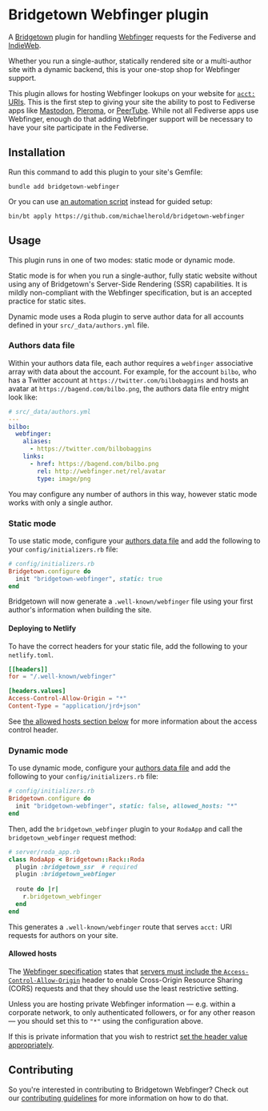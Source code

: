 # Bridgetown Webfinger plugin

A [Bridgetown][1] plugin for handling [Webfinger][2] requests for the Fediverse and [IndieWeb][3].

Whether you run a single-author, statically rendered site or a multi-author site with a dynamic backend, this is your one-stop shop for Webfinger support.

This plugin allows for hosting Webfinger lookups on your website for [`acct:` URIs][4]. This is the first step to giving your site the ability to post to Fediverse apps like [Mastodon][5], [Pleroma][6], or [PeerTube][7]. While not all Fediverse apps use Webfinger, enough do that adding Webfinger support will be necessary to have your site participate in the Fediverse.

[1]: https://www.bridgetownrb.com
[2]: https://webfinger.net/
[3]: https://indieweb.org/
[4]: https://datatracker.ietf.org/doc/html/rfc7565
[5]: https://joinmastodon.org/
[6]: https://pleroma.social/
[7]: https://joinpeertube.org/

## Installation

Run this command to add this plugin to your site's Gemfile:

    bundle add bridgetown-webfinger

Or you can use [an automation script][8] instead for guided setup:

    bin/bt apply https://github.com/michaelherold/bridgetown-webfinger

[8]: https://www.bridgetownrb.com/docs/automations

## Usage

This plugin runs in one of two modes: static mode or dynamic mode.

Static mode is for when you run a single-author, fully static website without using any of Bridgetown's Server-Side Rendering (SSR) capabilities. It is mildly non-compliant with the Webfinger specification, but is an accepted practice for static sites.

Dynamic mode uses a Roda plugin to serve author data for all accounts defined in your `src/_data/authors.yml` file.

### Authors data file

Within your authors data file, each author requires a `webfinger` associative array with data about the account. For example, for the account `bilbo`, who has a Twitter account at `https://twitter.com/bilbobaggins` and hosts an avatar at `https://bagend.com/bilbo.png`, the authors data file entry might look like:

```yaml
# src/_data/authors.yml
---
bilbo:
  webfinger:
    aliases:
      - https://twitter.com/bilbobaggins
    links:
      - href: https://bagend.com/bilbo.png
        rel: http://webfinger.net/rel/avatar
        type: image/png
```

You may configure any number of authors in this way, however static mode works with only a single author.

### Static mode

To use static mode, configure your [authors data file](#authors-data-file) and add the following to your `config/initializers.rb` file:

```ruby
# config/initializers.rb
Bridgetown.configure do
  init "bridgetown-webfinger", static: true
end
```

Bridgetown will now generate a `.well-known/webfinger` file using your first author's information when building the site.

#### Deploying to Netlify

To have the correct headers for your static file, add the following to your `netlify.toml`.

```toml
[[headers]]
for = "/.well-known/webfinger"

[headers.values]
Access-Control-Allow-Origin = "*"
Content-Type = "application/jrd+json"
```

See [the allowed hosts section below](#allowed-hosts) for more information about the access control header.

### Dynamic mode

To use dynamic mode, configure your [authors data file](#authors-data-file) and add the following to your `config/initializers.rb` file:

```ruby
# config/initializers.rb
Bridgetown.configure do
  init "bridgetown-webfinger", static: false, allowed_hosts: "*"
end
```

Then, add the `bridgetown_webfinger` plugin to your `RodaApp` and call the `bridgetown_webfinger` request method:

```ruby
# server/roda_app.rb
class RodaApp < Bridgetown::Rack::Roda
  plugin :bridgetown_ssr  # required
  plugin :bridgetown_webfinger
  
  route do |r|
    r.bridgetown_webfinger
  end
end
```

This generates a `.well-known/webfinger` route that serves `acct:` URI requests for authors on your site.

#### Allowed hosts

The [Webfinger specification][9] states that [servers must include the `Access-Control-Allow-Origin`][10] header to enable Cross-Origin Resource Sharing (CORS) requests and that they should use the least restrictive setting.

Unless you are hosting private Webfinger information — e.g. within a corporate network, to only authenticated followers, or for any other reason — you should set this to `"*"` using the configuration above.

If this is private information that you wish to restrict [set the header value appropriately][11].

[9]: https://datatracker.ietf.org/doc/html/rfc7033
[10]: https://datatracker.ietf.org/doc/html/rfc7033#section-5
[11]: https://developer.mozilla.org/en-US/docs/Web/HTTP/Headers/Access-Control-Allow-Origin

## Contributing

So you're interested in contributing to Bridgetown Webfinger? Check out our [contributing guidelines](CONTRIBUTING.md) for more information on how to do that.
